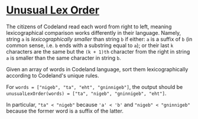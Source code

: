 # [Unusual Lex Order](https://www.codewars.com/kata/unusual-lex-order "https://www.codewars.com/kata/5a438bc1e1ce0e129100005a")

The citizens of Codeland read each word from right to left, meaning lexicographical comparison works differently in their language. Namely, string ```a``` is <i>lexicographically smaller</i> than string ```b``` if either: ```a``` is a suffix of ```b``` (in common sense, i.e. ```b``` ends with a substring equal to ```a```); or their last ```k``` characters are the same but the ```(k + 1)th``` character from the right in string ```a``` is smaller than the same character in string ```b```.

Given an array of words in Codeland language, sort them lexicographically according to Codeland's unique rules.

For ```words = ["nigeb", "ta", "eht", "gninnigeb"]```, the output should be
```unusualLexOrder(words) = ["ta", "nigeb", "gninnigeb", "eht"]```.

In particular, ```"ta" < "nigeb"``` because ```'a' < 'b'``` and ```"nigeb" < "gninnigeb"``` because the former word is a suffix of the latter.
